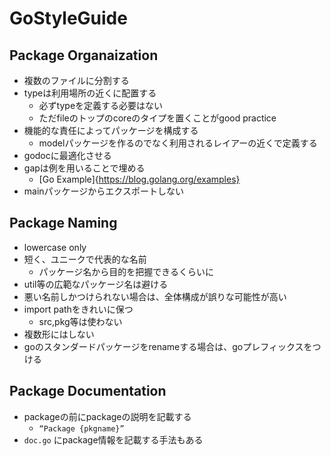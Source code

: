# GoStyleGuide

## Package Organaization
- 複数のファイルに分割する
- typeは利用場所の近くに配置する
  - 必ずtypeを定義する必要はない
  - ただfileのトップのcoreのタイプを置くことがgood practice
- 機能的な責任によってパッケージを構成する
  - modelパッケージを作るのでなく利用されるレイアーの近くで定義する
- godocに最適化させる
- gapは例を用いることで埋める
  - [Go Example]{https://blog.golang.org/examples}
- mainパッケージからエクスポートしない

## Package Naming
- lowercase only
- 短く、ユニークで代表的な名前
  - パッケージ名から目的を把握できるくらいに
- util等の広範なパッケージ名は避ける
- 悪い名前しかつけられない場合は、全体構成が誤りな可能性が高い
- import pathをきれいに保つ
  - src,pkg等は使わない
- 複数形にはしない
- goのスタンダードパッケージをrenameする場合は、goプレフィックスをつける

## Package Documentation
- packageの前にpackageの説明を記載する
  - `“Package {pkgname}”`
-  `doc.go` にpackage情報を記載する手法もある